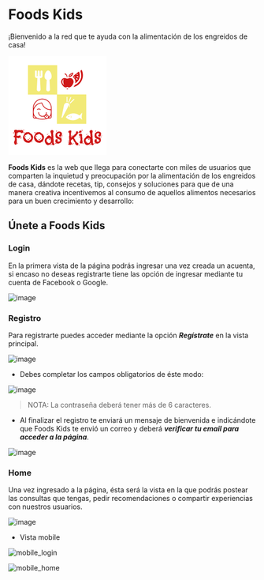 # Foods Kids
¡Bienvenido a la red que te ayuda con la alimentación de los engreidos de casa!

<img  src="./img/logo1.png"/>

**Foods Kids** es la web que llega para conectarte con miles de usuarios que comparten la inquietud y preocupación por la alimentación de los engreidos de casa, dándote recetas, tip, consejos y soluciones para que de una manera creativa incentivemos al consumo de aquellos alimentos necesarios para un buen crecimiento y desarrollo:

## Únete a Foods Kids

### Login

En la primera vista de la página podrás ingresar una vez creada un acuenta, si encaso no deseas registrarte tiene las opción de ingresar mediante tu cuenta de Facebook o Google.

![image](https://user-images.githubusercontent.com/51327685/64070420-c48d6300-cc24-11e9-8619-afb157162241.png)

### Registro

Para registrarte puedes acceder mediante la opción **_Regístrate_** en la vista principal.

![image](https://user-images.githubusercontent.com/51327685/64070438-41b8d800-cc25-11e9-8534-cba76c4ea5df.png)

* Debes completar los campos obligatorios de éste modo:

![image](https://user-images.githubusercontent.com/51327685/64070493-ceb06100-cc26-11e9-9804-6c441e265c8c.png)

> NOTA: La contraseña deberá tener más de 6 caracteres.

* Al finalizar el registro te enviará un mensaje de bienvenida e indicándote que Foods Kids te envió un correo y deberá **_verificar tu email para acceder a la página_**.

![image](https://user-images.githubusercontent.com/51327685/64070528-93faf880-cc27-11e9-9684-a3cbdfa882e5.png)

### Home

Una vez ingresado a la página, ésta será la vista en la que podrás postear las consultas que tengas, pedir recomendaciones o compartir experiencias con nuestros usuarios.

![image](https://user-images.githubusercontent.com/51327685/64070549-6e222380-cc28-11e9-912d-9c6fc8ec85cd.png)

* Vista mobile

![mobile_login](https://user-images.githubusercontent.com/51327685/64070711-408ba900-cc2d-11e9-9602-0a82fc9accaa.png)

![mobile_home](https://user-images.githubusercontent.com/51327685/64070713-54370f80-cc2d-11e9-8700-e06e29e6fe9b.png)
